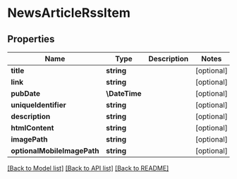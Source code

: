 # NewsArticleRssItem

## Properties
Name | Type | Description | Notes
------------ | ------------- | ------------- | -------------
**title** | **string** |  | [optional] 
**link** | **string** |  | [optional] 
**pubDate** | **\DateTime** |  | [optional] 
**uniqueIdentifier** | **string** |  | [optional] 
**description** | **string** |  | [optional] 
**htmlContent** | **string** |  | [optional] 
**imagePath** | **string** |  | [optional] 
**optionalMobileImagePath** | **string** |  | [optional] 

[[Back to Model list]](../README.md#documentation-for-models) [[Back to API list]](../README.md#documentation-for-api-endpoints) [[Back to README]](../README.md)


